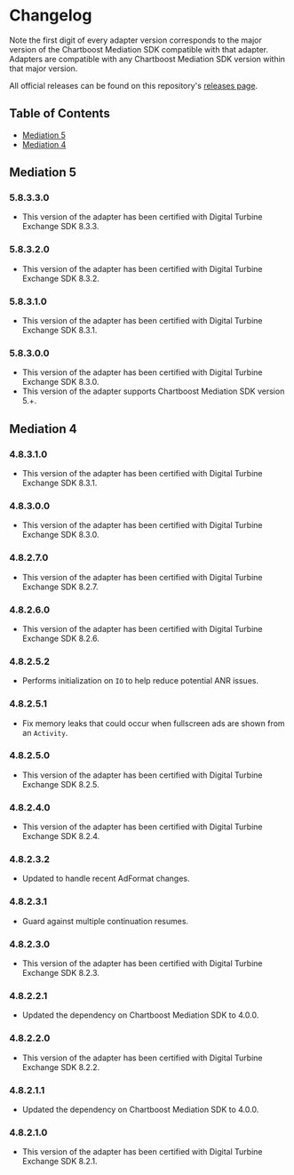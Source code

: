 # Changelog

Note the first digit of every adapter version corresponds to the major version of the Chartboost Mediation SDK compatible with that adapter. 
Adapters are compatible with any Chartboost Mediation SDK version within that major version.

All official releases can be found on this repository's [releases page](https://github.com/ChartBoost/chartboost-mediation-android-adapter-digital-turbine-exchange/releases).

## Table of Contents
- [Mediation 5](#mediation-5)
- [Mediation 4](#mediation-4)

## Mediation 5

### 5.8.3.3.0
- This version of the adapter has been certified with Digital Turbine Exchange SDK 8.3.3.

### 5.8.3.2.0
- This version of the adapter has been certified with Digital Turbine Exchange SDK 8.3.2.

### 5.8.3.1.0
- This version of the adapter has been certified with Digital Turbine Exchange SDK 8.3.1.

### 5.8.3.0.0
- This version of the adapter has been certified with Digital Turbine Exchange SDK 8.3.0.
- This version of the adapter supports Chartboost Mediation SDK version 5.+.

## Mediation 4

### 4.8.3.1.0
- This version of the adapter has been certified with Digital Turbine Exchange SDK 8.3.1.

### 4.8.3.0.0
- This version of the adapter has been certified with Digital Turbine Exchange SDK 8.3.0.

### 4.8.2.7.0
- This version of the adapter has been certified with Digital Turbine Exchange SDK 8.2.7.

### 4.8.2.6.0
- This version of the adapter has been certified with Digital Turbine Exchange SDK 8.2.6.

### 4.8.2.5.2
- Performs initialization on `IO` to help reduce potential ANR issues.

### 4.8.2.5.1
- Fix memory leaks that could occur when fullscreen ads are shown from an `Activity`.

### 4.8.2.5.0
- This version of the adapter has been certified with Digital Turbine Exchange SDK 8.2.5.

### 4.8.2.4.0
- This version of the adapter has been certified with Digital Turbine Exchange SDK 8.2.4.

### 4.8.2.3.2
- Updated to handle recent AdFormat changes.

### 4.8.2.3.1
- Guard against multiple continuation resumes.

### 4.8.2.3.0
- This version of the adapter has been certified with Digital Turbine Exchange SDK 8.2.3.

### 4.8.2.2.1
- Updated the dependency on Chartboost Mediation SDK to 4.0.0.

### 4.8.2.2.0
- This version of the adapter has been certified with Digital Turbine Exchange SDK 8.2.2.

### 4.8.2.1.1
- Updated the dependency on Chartboost Mediation SDK to 4.0.0.

### 4.8.2.1.0
- This version of the adapter has been certified with Digital Turbine Exchange SDK 8.2.1.
